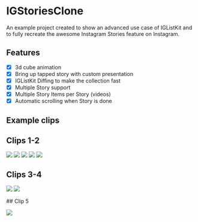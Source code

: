 # IGStoriesClone
An example project created to show an advanced use case of IGListKit and to fully recreate the awesome Instagram Stories feature on Instagram.


## Features

- [x] 3d cube animation
- [x] Bring up tapped story with custom presentation
- [x] IGListKit Diffing to make the collection fast
- [x] Multiple Story support
- [x] Multiple Story Items per Story (videos)
- [x] Automatic scrolling when Story is done

## Example clips

## Clips 1-2

<p>
  <img src = "https://github.com/jboo1212/IGStoriesClone/blob/master/igstories1.gif">
  <img src = "https://github.com/jboo1212/IGStoriesClone/blob/master/igstories2.gif">
  <img src = "https://github.com/jboo1212/IGStoriesClone/blob/master/igstories3.gif">
  <img src = "https://github.com/jboo1212/IGStoriesClone/blob/master/igstories4.gif">
  <img src = "https://github.com/jboo1212/IGStoriesClone/blob/master/igstories5.gif">
  </p>
  
## Clips 3-4
<p>
  <img src = "https://github.com/jboo1212/IGStoriesClone/blob/master/igstories3.gif">
  <img src = "https://github.com/jboo1212/IGStoriesClone/blob/master/igstories4.gif">
</p>
## Clip 5

<p>
  <img src = "https://github.com/jboo1212/IGStoriesClone/blob/master/igstories5.gif">
</p>

